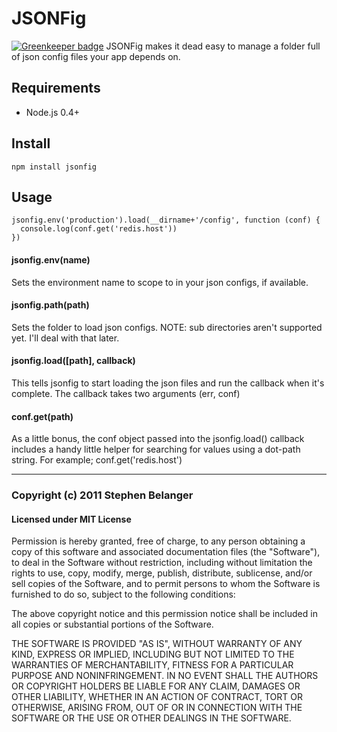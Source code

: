 # JSONFig

[![Greenkeeper badge](https://badges.greenkeeper.io/Qard/jsonfig.svg)](https://greenkeeper.io/)
JSONFig makes it dead easy to manage a folder full of json config files your app depends on.

## Requirements
* Node.js 0.4+

## Install

    npm install jsonfig

## Usage

    jsonfig.env('production').load(__dirname+'/config', function (conf) {
      console.log(conf.get('redis.host'))
    })

#### jsonfig.env(name)
Sets the environment name to scope to in your json configs, if available.

#### jsonfig.path(path)
Sets the folder to load json configs. NOTE: sub directories aren't supported yet. I'll deal with that later.

#### jsonfig.load([path], callback)
This tells jsonfig to start loading the json files and run the callback when it's complete. The callback takes two arguments (err, conf)

#### conf.get(path)
As a little bonus, the conf object passed into the jsonfig.load() callback includes a handy little helper for searching for values using a dot-path string. For example; conf.get('redis.host')

---

### Copyright (c) 2011 Stephen Belanger
#### Licensed under MIT License

Permission is hereby granted, free of charge, to any person obtaining a copy of this software and associated documentation files (the "Software"), to deal in the Software without restriction, including without limitation the rights to use, copy, modify, merge, publish, distribute, sublicense, and/or sell copies of the Software, and to permit persons to whom the Software is furnished to do so, subject to the following conditions:

The above copyright notice and this permission notice shall be included in all copies or substantial portions of the Software.

THE SOFTWARE IS PROVIDED "AS IS", WITHOUT WARRANTY OF ANY KIND, EXPRESS OR IMPLIED, INCLUDING BUT NOT LIMITED TO THE WARRANTIES OF MERCHANTABILITY, FITNESS FOR A PARTICULAR PURPOSE AND NONINFRINGEMENT. IN NO EVENT SHALL THE AUTHORS OR COPYRIGHT HOLDERS BE LIABLE FOR ANY CLAIM, DAMAGES OR OTHER LIABILITY, WHETHER IN AN ACTION OF CONTRACT, TORT OR OTHERWISE, ARISING FROM, OUT OF OR IN CONNECTION WITH THE SOFTWARE OR THE USE OR OTHER DEALINGS IN THE SOFTWARE.